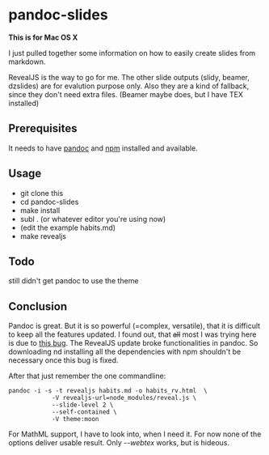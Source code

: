 # pandoc-slides

**This is for Mac OS X**

I just pulled together some information on how to easily create slides from markdown.

RevealJS is the way to go for me. The other slide outputs (slidy, beamer, dzslides) are for evalution purpose only. Also they are a kind of fallback, since they don't need extra files. (Beamer maybe does, but I have TEX installed) 

## Prerequisites

It needs to have [pandoc](//johnmacfarlane.net/pandoc/README.html) and [npm](//npmjs.com) installed and available.  

## Usage

* git clone this
* cd pandoc-slides
* make install
* subl . (or whatever editor you're using now)
* (edit the example habits.md)
* make revealjs

## Todo

still didn't get pandoc to use the theme

## Conclusion

Pandoc is great. But it is so powerful (=complex, versatile), that it is difficult to keep all the features updated. I found out, that ~~all~~ most I was trying here is due to [this bug](https://github.com/jgm/pandoc/issues/1891). The RevealJS update broke functionalities in pandoc. So downloading nd installing all the dependencies with npm shouldn't be necessary once this bug is fixed.

After that just remember the one commandline:

```
pandoc -i -s -t revealjs habits.md -o habits_rv.html  \
            -V revealjs-url=node_modules/reveal.js \
            --slide-level 2 \
            --self-contained \
            -V theme:moon
```

For MathML support, I have to look into, when I need it. For now none of the options deliver usable result. Only *--webtex* works, but is hideous. 

